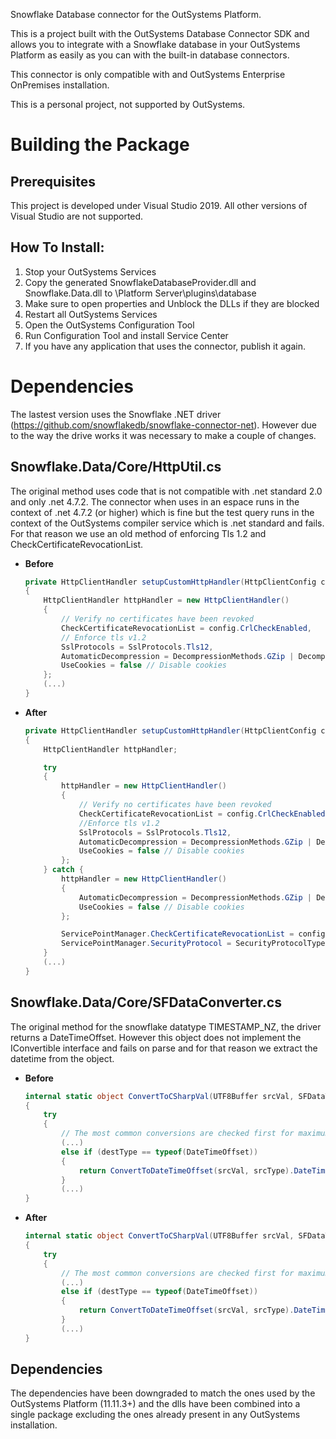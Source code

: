 Snowflake Database connector for the OutSystems Platform.

This is a project built with the OutSystems Database Connector SDK and allows you to integrate with a Snowflake database in your OutSystems Platform as easily as you can with the built-in database connectors.

This connector is only compatible with and OutSystems Enterprise OnPremises installation.

This is a personal project, not supported by OutSystems.

Building the Package
====================

Prerequisites
-------------

This project is developed under Visual Studio 2019. All other versions of Visual Studio are not supported.

How To Install:
-----

1) Stop your OutSystems Services
2) Copy the generated SnowflakeDatabaseProvider.dll and Snowflake.Data.dll to <your OutSystems Installation Path>\Platform Server\plugins\database
3) Make sure to open properties and Unblock the DLLs if they are blocked
4) Restart all OutSystems Services
4) Open the OutSystems Configuration Tool
5) Run Configuration Tool and install Service Center
6) If you have any application that uses the connector, publish it again.

Dependencies
=====================

The lastest version uses the Snowflake .NET driver (https://github.com/snowflakedb/snowflake-connector-net). However due to the way the drive works it was necessary to make a couple of changes.

Snowflake.Data/Core/HttpUtil.cs
-----

The original method uses code that is not compatible with .net standard 2.0 and only .net 4.7.2. The connector when uses in an espace runs in the context of .net 4.7.2 (or higher) which is fine but the test query runs in the context of the OutSystems compiler service which is .net standard and fails. For that reason we use an old method of enforcing Tls 1.2 and CheckCertificateRevocationList.

* **Before**

    ```cs
    private HttpClientHandler setupCustomHttpHandler(HttpClientConfig config)
	{
		HttpClientHandler httpHandler = new HttpClientHandler()
		{
			// Verify no certificates have been revoked
			CheckCertificateRevocationList = config.CrlCheckEnabled,
			// Enforce tls v1.2
			SslProtocols = SslProtocols.Tls12,
			AutomaticDecompression = DecompressionMethods.GZip | DecompressionMethods.Deflate,
			UseCookies = false // Disable cookies
		};
		(...)
	}
    ```
	
* **After**

    ```cs
    private HttpClientHandler setupCustomHttpHandler(HttpClientConfig config)
	{
		HttpClientHandler httpHandler;

		try
		{
			httpHandler = new HttpClientHandler()
			{
				// Verify no certificates have been revoked
				CheckCertificateRevocationList = config.CrlCheckEnabled,
				//Enforce tls v1.2
				SslProtocols = SslProtocols.Tls12,
				AutomaticDecompression = DecompressionMethods.GZip | DecompressionMethods.Deflate,
				UseCookies = false // Disable cookies
			};
		} catch {
			httpHandler = new HttpClientHandler()
			{
				AutomaticDecompression = DecompressionMethods.GZip | DecompressionMethods.Deflate,
				UseCookies = false // Disable cookies
			};

			ServicePointManager.CheckCertificateRevocationList = config.CrlCheckEnabled;
			ServicePointManager.SecurityProtocol = SecurityProtocolType.Tls12;
		}
		(...)
	}
    ```
	
	
Snowflake.Data/Core/SFDataConverter.cs
-----

The original method for the snowflake datatype TIMESTAMP_NZ, the driver returns a DateTimeOffset. However this object does not implement the IConvertible interface and fails on parse and for that reason we extract the datetime from the object.

* **Before**

    ```cs
    internal static object ConvertToCSharpVal(UTF8Buffer srcVal, SFDataType srcType, Type destType)
	{
		try
		{
			// The most common conversions are checked first for maximum performance
			(...)
			else if (destType == typeof(DateTimeOffset))
			{
				return ConvertToDateTimeOffset(srcVal, srcType).DateTime;
			}
			(...)
	}
    ```
	
* **After**

    ```cs
    internal static object ConvertToCSharpVal(UTF8Buffer srcVal, SFDataType srcType, Type destType)
	{
		try
        {
			// The most common conversions are checked first for maximum performance
			(...)
			else if (destType == typeof(DateTimeOffset))
			{
				return ConvertToDateTimeOffset(srcVal, srcType).DateTime;
			}
			(...)
	}
    ```

Dependencies
-----

The dependencies have been downgraded to match the ones used by the OutSystems Platform (11.11.3+) and the dlls have been combined into a single package excluding the ones already present in any OutSystems installation.

